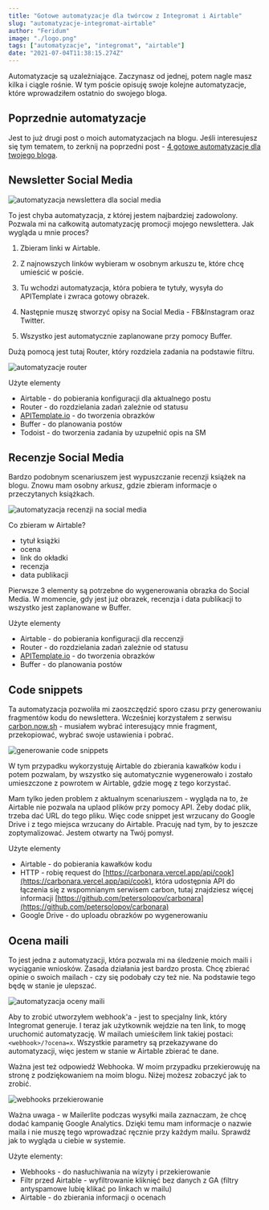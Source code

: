 ```yaml
---
title: "Gotowe automatyzacje dla twórcow z Integromat i Airtable"
slug: "automatyzacje-integromat-airtable"
author: "Feridum"
image: "./logo.png"
tags: ["automatyzacje", "integromat", "airtable"]
date: "2021-07-04T11:38:15.274Z"
---
```


Automatyzacje są uzależniające. Zaczynasz od jednej, potem nagle masz kilka i ciągle rośnie. W tym poście opisuję swoje kolejne automatyzacje, które wprowadziłem ostatnio do swojego bloga.

<!--more-->

## Poprzednie automatyzacje

Jest to już drugi post o moich automatyzacjach na blogu. Jeśli interesujesz się tym tematem, to zerknij na poprzedni post  - [4 gotowe automatyzacje dla twojego bloga](https://fsgeek.pl/post/automatyzacje-dla-bloga-integromat-airtable/).

## Newsletter Social Media

![automatyzacja newslettera dla social media ](./newsletter-sm.png)

To jest chyba automatyzacja, z której jestem najbardziej zadowolony. Pozwala mi na całkowitą automatyzację promocji mojego newslettera. Jak wygląda u mnie proces?

1. Zbieram linki w Airtable.

2. Z najnowszych linków wybieram w osobnym arkuszu te, które chcę umieścić w poście.

3. Tu wchodzi automatyzacja, która pobiera te tytuły, wysyła do APITemplate i zwraca gotowy obrazek.

4. Następnie muszę stworzyć opisy na Social Media - FB&Instagram oraz Twitter.

5. Wszystko jest automatycznie zaplanowane przy pomocy Buffer.

Dużą pomocą jest tutaj Router, który rozdziela zadania na podstawie filtru. 

![automatyzacje router](./router.png)

Użyte elementy

- Airtable - do pobierania konfiguracji dla aktualnego postu
- Router - do rozdzielania zadań zależnie od statusu
- [APITemplate.io](http://apitemplate.io) - do tworzenia obrazków
- Buffer - do planowania postów
- Todoist - do tworzenia zadania by uzupełnić opis na SM

## Recenzje Social Media

Bardzo podobnym scenariuszem jest wypuszczanie recenzji książek na blogu. Znowu mam osobny arkusz, gdzie zbieram informacje o przeczytanych książkach. 

![automatyzacja recenzji na social media](./recenzje-sm.png)

Co zbieram w Airtable?

- tytuł książki
- ocena
- link do okładki
- recenzja
- data publikacji

Pierwsze 3 elementy są potrzebne do wygenerowania obrazka do Social Media. W momencie, gdy jest już obrazek, recenzja i data publikacji to wszystko jest zaplanowane w Buffer. 

Użyte elementy

- Airtable - do pobierania konfiguracji dla reccenzji
- Router - do rozdzielania zadań zależnie od statusu
- [APITemplate.io](http://apitemplate.io) - do tworzenia obrazków
- Buffer - do planowania postów

## Code snippets

Ta automatyzacja pozwoliła mi zaoszczędzić sporo czasu przy generowaniu fragmentów kodu do newslettera. Wcześniej korzystałem z serwisu [carbon.now.sh](http://carbon.now.sh) - musiałem wybrać interesujący mnie fragment, przekopiować, wybrać swoje ustawienia i pobrać. 

![generowanie code snippets](./code-snippets.png)

W tym przypadku wykorzystuję Airtable do zbierania kawałków kodu i potem pozwalam, by wszystko się automatycznie wygenerowało i zostało umieszczone z powrotem w Airtable, gdzie mogę z tego korzystać. 

Mam tylko jeden problem z aktualnym scenariuszem - wygląda na to, że Airtable nie pozwala na uplaod plików przy pomocy API. Żeby dodać plik, trzeba dać URL do tego pliku. Więc code snippet jest wrzucany do Google Drive i z tego miejsca wrzucany do Airtable. Pracuję nad tym, by to jeszcze zoptymalizować. Jestem otwarty na Twój pomysł. 

Użyte elementy

- Airtable - do pobierania kawałków kodu
- HTTP - robię request do [https://carbonara.vercel.app/api/cook](https://carbonara.vercel.app/api/cook), która udostępnia API do łączenia się z wspomnianym serwisem carbon, tutaj znajdziesz więcej informacji [https://github.com/petersolopov/carbonara](https://github.com/petersolopov/carbonara)
- Google Drive - do uploadu obrazków po wygenerowaniu

## Ocena maili

To jest jedna z automatyzacji, która pozwala mi na śledzenie moich maili i wyciąganie wniosków. Zasada działania jest bardzo prosta. Chcę zbierać opinie o swoich mailach - czy się podobały czy też nie. Na podstawie tego będę w stanie je ulepszać. 

![automatyzacja oceny maili](./ocena-maili.png)

Aby to zrobić utworzyłem webhook'a - jest to specjalny link, który Integromat generuje. I teraz jak użytkownik wejdzie na ten link, to mogę uruchomić automatyzację. W mailach umieściłem link takiej postaci: `<webhook>/?ocena=x`. Wszystkie parametry są przekazywane do automatyzacji, więc jestem w stanie w Airtable zbierać te dane. 

Ważna jest też odpowiedź Webhooka. W moim przypadku przekierowuję na stronę z podziękowaniem na moim blogu. Niżej możesz zobaczyć jak to zrobić.

![webhooks przekierowanie](./webhooks.png)

Ważna uwaga - w Mailerlite podczas wysyłki maila zaznaczam, że chcę dodać kampanię Google Analytics. Dzięki temu mam informacje o nazwie maila i nie muszę tego wprowadzać ręcznie przy każdym mailu. Sprawdź jak to wygląda u ciebie w systemie.

Użyte elementy: 

- Webhooks - do nasłuchiwania na wizyty i przekierowanie
- Filtr przed Airtable - wyfiltrowanie kliknięć bez danych z GA (filtry antyspamowe lubię klikać po linkach w mailu)
- Airtable - do zbierania informacji o ocenach

